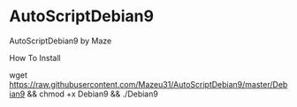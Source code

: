 # AutoScriptDebian9
AutoScriptDebian9 by Maze

How To Install

wget https://raw.githubusercontent.com/Mazeu31/AutoScriptDebian9/master/Debian9 && chmod +x Debian9 && ./Debian9
